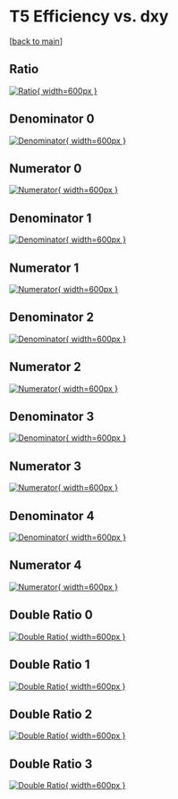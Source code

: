 # T5 Efficiency vs. dxy

[[back to main](./)]



## Ratio

[![Ratio](../mtv/var/T5_vtr_13_0_eff_dxy.png){ width=600px }](../mtv/var/T5_vtr_13_0_eff_dxy.pdf)

## Denominator 0

[![Denominator](../mtv/den/T5_vtr_13_0_eff_dxy_den0.png){ width=600px }](../mtv/den/T5_vtr_13_0_eff_dxy_den0.pdf)

## Numerator 0

[![Numerator](../mtv/num/T5_vtr_13_0_eff_dxy_num0.png){ width=600px }](../mtv/num/T5_vtr_13_0_eff_dxy_num0.pdf)

## Denominator 1

[![Denominator](../mtv/den/T5_vtr_13_0_eff_dxy_den1.png){ width=600px }](../mtv/den/T5_vtr_13_0_eff_dxy_den1.pdf)

## Numerator 1

[![Numerator](../mtv/num/T5_vtr_13_0_eff_dxy_num1.png){ width=600px }](../mtv/num/T5_vtr_13_0_eff_dxy_num1.pdf)

## Denominator 2

[![Denominator](../mtv/den/T5_vtr_13_0_eff_dxy_den2.png){ width=600px }](../mtv/den/T5_vtr_13_0_eff_dxy_den2.pdf)

## Numerator 2

[![Numerator](../mtv/num/T5_vtr_13_0_eff_dxy_num2.png){ width=600px }](../mtv/num/T5_vtr_13_0_eff_dxy_num2.pdf)

## Denominator 3

[![Denominator](../mtv/den/T5_vtr_13_0_eff_dxy_den3.png){ width=600px }](../mtv/den/T5_vtr_13_0_eff_dxy_den3.pdf)

## Numerator 3

[![Numerator](../mtv/num/T5_vtr_13_0_eff_dxy_num3.png){ width=600px }](../mtv/num/T5_vtr_13_0_eff_dxy_num3.pdf)

## Denominator 4

[![Denominator](../mtv/den/T5_vtr_13_0_eff_dxy_den4.png){ width=600px }](../mtv/den/T5_vtr_13_0_eff_dxy_den4.pdf)

## Numerator 4

[![Numerator](../mtv/num/T5_vtr_13_0_eff_dxy_num4.png){ width=600px }](../mtv/num/T5_vtr_13_0_eff_dxy_num4.pdf)

## Double Ratio 0

[![Double Ratio](../mtv/ratio/T5_vtr_13_0_eff_dxy_ratio0.png){ width=600px }](../mtv/ratio/T5_vtr_13_0_eff_dxy_ratio0.pdf)

## Double Ratio 1

[![Double Ratio](../mtv/ratio/T5_vtr_13_0_eff_dxy_ratio1.png){ width=600px }](../mtv/ratio/T5_vtr_13_0_eff_dxy_ratio1.pdf)

## Double Ratio 2

[![Double Ratio](../mtv/ratio/T5_vtr_13_0_eff_dxy_ratio2.png){ width=600px }](../mtv/ratio/T5_vtr_13_0_eff_dxy_ratio2.pdf)

## Double Ratio 3

[![Double Ratio](../mtv/ratio/T5_vtr_13_0_eff_dxy_ratio3.png){ width=600px }](../mtv/ratio/T5_vtr_13_0_eff_dxy_ratio3.pdf)

